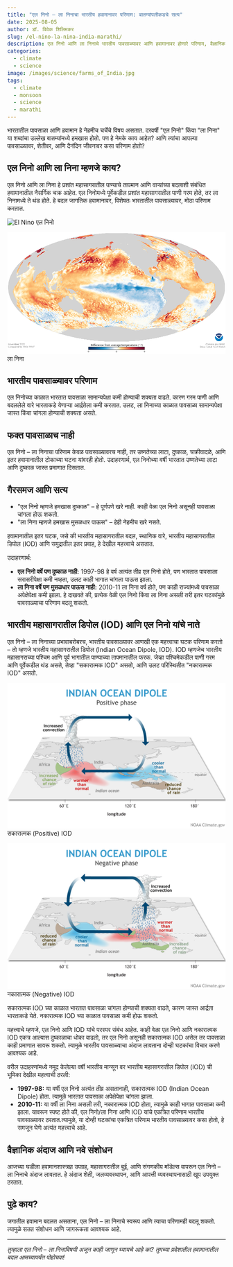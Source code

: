 ```yaml
---
title: "एल निनो – ला निनाचा भारतीय हवामानावर परिणाम: बातम्यांपलीकडचे सत्य"
date: 2025-08-05
author: डॉ. विवेक शिलिमकर
slug: /el-nino-la-nina-india-marathi/
description: एल निनो आणि ला निनाचे भारतीय पावसाळ्यावर आणि हवामानावर होणारे परिणाम, वैज्ञानिक दृष्टिकोनातून सोप्या भाषेत समजावून सांगितले.
categories:
  - climate
  - science
image: /images/science/farms_of_India.jpg
tags:
  - climate
  - monsoon
  - science
  - marathi
---
```


भारतातील पावसाळा आणि हवामान हे नेहमीच चर्चेचे विषय असतात. दरवर्षी "एल निनो" किंवा "ला निना" या शब्दांचा उल्लेख बातम्यांमध्ये हमखास होतो. पण हे नेमके काय आहेत? आणि त्यांचा आपल्या पावसाळ्यावर, शेतीवर, आणि दैनंदिन जीवनावर कसा परिणाम होतो?

## एल निनो आणि ला निना म्हणजे काय?

एल निनो आणि ला निना हे प्रशांत महासागरातील पाण्याचे तापमान आणि वाऱ्यांच्या बदलाशी संबंधित हवामानातील नैसर्गिक चक्र आहेत. एल निनोमध्ये पूर्वेकडील प्रशांत महासागरातील पाणी गरम होते, तर ला निनामध्ये ते थंड होते. हे बदल जागतिक हवामानावर, विशेषतः भारतातील पावसाळ्यावर, मोठा परिणाम करतात.

![El Nino](/images/science/El_Niño_in_2016.png)
एल निनो

![La Nina](/images/science/La_Nina_in_November_2020.png)
ला निना

## भारतीय पावसाळ्यावर परिणाम

एल निनोच्या काळात भारतात पावसाळा सामान्यपेक्षा कमी होण्याची शक्यता वाढते. कारण गरम पाणी आणि बदललेले वारे भारताकडे येणाऱ्या आर्द्रतेला कमी करतात. उलट, ला निनाच्या काळात पावसाळा सामान्यपेक्षा जास्त किंवा चांगला होण्याची शक्यता असते.

## फक्त पावसाळाच नाही

एल निनो – ला निनाचा परिणाम केवळ पावसाळ्यावरच नाही, तर उष्णतेच्या लाटा, दुष्काळ, चक्रीवादळे, आणि इतर हवामानातील टोकाच्या घटना यांवरही होतो. उदाहरणार्थ, एल निनोच्या वर्षी भारतात उष्णतेच्या लाटा आणि दुष्काळ जास्त प्रमाणात दिसतात.

## गैरसमज आणि सत्य

- "एल निनो म्हणजे हमखास दुष्काळ" – हे पूर्णपणे खरे नाही. काही वेळा एल निनो असूनही पावसाळा चांगला होऊ शकतो.
- "ला निना म्हणजे हमखास मुसळधार पाऊस" – हेही नेहमीच खरे नसते.

हवामानातील इतर घटक, जसे की भारतीय महासागरातील बदल, स्थानिक वारे, भारतीय महासागरातील डिपोल (IOD) आणि समुद्रातील इतर प्रवाह, हे देखील महत्त्वाचे असतात.

उदाहरणार्थ:
- **एल निनो वर्षे पण दुष्काळ नाही:** 1997-98 हे वर्ष अत्यंत तीव्र एल निनो होते, पण भारतात पावसाळा सरासरीपेक्षा कमी नव्हता, उलट काही भागात चांगला पाऊस झाला.
- **ला निना वर्षे पण मुसळधार पाऊस नाही:** 2010-11 ला निना वर्ष होते, पण काही राज्यांमध्ये पावसाळा अपेक्षेपेक्षा कमी झाला.
हे दाखवते की, प्रत्येक वेळी एल निनो किंवा ला निना असली तरी इतर घटकांमुळे पावसाळ्याचा परिणाम बदलू शकतो.


## भारतीय महासागरातील डिपोल (IOD) आणि एल निनो यांचे नाते

एल निनो – ला निनाच्या प्रभावाबरोबरच, भारतीय पावसाळ्यावर आणखी एक महत्त्वाचा घटक परिणाम करतो – तो म्हणजे भारतीय महासागरातील डिपोल (Indian Ocean Dipole, IOD). IOD म्हणजेच भारतीय महासागराच्या पश्चिम आणि पूर्व भागातील पाण्याच्या तापमानातील फरक. जेव्हा पश्चिमेकडील पाणी गरम आणि पूर्वेकडील थंड असते, तेव्हा "सकारात्मक IOD" असतो, आणि उलट परिस्थितीत "नकारात्मक IOD" असतो.

![Positive IOD](/images/science/Positive_IOD_large.jpg)
सकारात्मक (Positive) IOD

![Negative IOD](/images/science/Negative_IOD_large.jpg)
नकारात्मक (Negative) IOD

सकारात्मक IOD च्या काळात भारतात पावसाळा चांगला होण्याची शक्यता वाढते, कारण जास्त आर्द्रता भारताकडे येते. नकारात्मक IOD च्या काळात पावसाळा कमी होऊ शकतो.

महत्त्वाचे म्हणजे, एल निनो आणि IOD यांचे परस्पर संबंध आहेत. काही वेळा एल निनो आणि नकारात्मक IOD एकत्र आल्यास दुष्काळाचा धोका वाढतो, तर एल निनो असूनही सकारात्मक IOD असेल तर पावसाळा काही प्रमाणात सावरू शकतो. त्यामुळे भारतीय पावसाळ्याचा अंदाज लावताना दोन्ही घटकांचा विचार करणे आवश्यक आहे.

वरील उदाहरणांमध्ये नमूद केलेल्या वर्षी भारतीय मान्सून वर भारतीय महासागरातील डिपोल (IOD) ची भूमिका देखील महत्वाची ठरली:
- **1997-98:** या वर्षी एल निनो अत्यंत तीव्र असतानाही, सकारात्मक IOD (Indian Ocean Dipole) होता. त्यामुळे भारतात पावसाळा अपेक्षेपेक्षा चांगला झाला.
- **2010-11:** या वर्षी ला निना असली तरी, नकारात्मक IOD होता, त्यामुळे काही भागात पावसाळा कमी झाला.
यावरून स्पष्ट होते की, एल निनो/ला निना आणि IOD यांचे एकत्रित परिणाम भारतीय पावसाळ्यावर ठरतात.त्यामुळे, या दोन्ही घटकांचा एकत्रित परिणाम भारतीय पावसाळ्यावर कसा होतो, हे समजून घेणे अत्यंत महत्त्वाचे आहे.


## वैज्ञानिक अंदाज आणि नवे संशोधन

आजच्या घडीला हवामानशास्त्रज्ञ उपग्रह, महासागरातील बुई, आणि संगणकीय मॉडेल्स वापरून एल निनो – ला निनाचे अंदाज लावतात. हे अंदाज शेती, जलव्यवस्थापन, आणि आपत्ती व्यवस्थापनासाठी खूप उपयुक्त ठरतात.

## पुढे काय?

जगातील हवामान बदलत असताना, एल निनो – ला निनाचे स्वरूप आणि त्याचा परिणामही बदलू शकतो. त्यामुळे सतत संशोधन आणि जागरूकता आवश्यक आहे.

---

*तुम्हाला एल निनो – ला निनाविषयी अजून काही जाणून घ्यायचे आहे का? तुमच्या प्रदेशातील हवामानातील बदल आमच्यापर्यंत पोहोचवा!*
